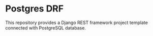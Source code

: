 # Postgres DRF

This repository provides a Django REST framework project template connected with PostgreSQL database.
